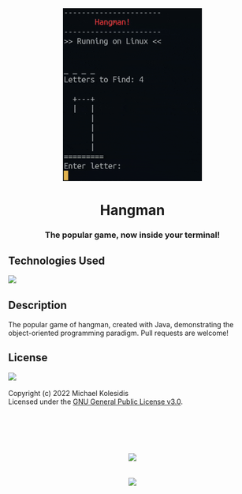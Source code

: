 <div align="center">
  <img src="./hangman-demo.gif" height="350px">
  <h1>Hangman</h1>
  
  <h3>The popular game, now inside your terminal!</h3>


</div>
  
  

## Technologies Used

<a href="https://www.java.com/en/"><img src="https://github.com/michaelkolesidis/tech-icons/blob/main/icons/java/java-original-wordmark.svg" height="50px" /></a>
&nbsp;&nbsp;&nbsp;&nbsp;&nbsp;&nbsp;



## Description

<p>The popular game of hangman, created with Java, demonstrating the object-oriented programming paradigm. Pull requests are welcome!</p>



## License

<a href="https://www.gnu.org/licenses/gpl-3.0.html"><img src="https://upload.wikimedia.org/wikipedia/commons/9/93/GPLv3_Logo.svg" height="100px" /></a>

Copyright (c) 2022 Michael Kolesidis<br>
Licensed under the [GNU General Public License v3.0](https://www.gnu.org/licenses/gpl-3.0.html).



<br>
<br>



[//]: # (Free Software)
<div align="center">
  <br>
  <br>

  <a href="https://github.com/michaelkolesidis/made-with-linux" target="_blank"><img src="https://upload.wikimedia.org/wikipedia/commons/thumb/f/f9/Made_with_Linux.png/240px-Made_with_Linux.png"></a>
</div>
<br>                                                      
<div align="center">
  <a href="https://endsoftwarepatents.org/innovating-without-patents"><img style="height: 90px;" src="https://static.fsf.org/nosvn/esp/logos/innovating-without-patents.svg"></a>
</div>